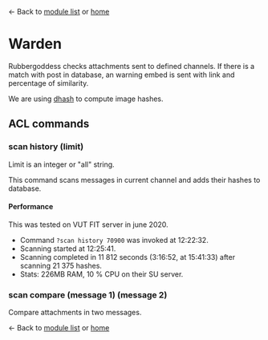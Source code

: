 ← Back to [module list](index.md) or [home](../index.md)

# Warden

Rubbergoddess checks attachments sent to defined channels. If there is a match with post in database, an warning embed is sent with link and percentage of similarity.

We are using [dhash](https://pypi.org/project/dhash/) to compute image hashes.

## ACL commands

### scan history (limit)

Limit is an integer or "all" string.

This command scans messages in current channel and adds their hashes to database.

#### Performance

This was tested on VUT FIT server in june 2020.

- Command `?scan history 70900` was invoked at 12:22:32.
- Scanning started at 12:25:41.
- Scanning completed in 11 812 seconds (3:16:52, at 15:41:33) after scanning 21 375 hashes.
- Stats: 226MB RAM, 10 % CPU on their SU server.

### scan compare (message 1) (message 2)

Compare attachments in two messages.

← Back to [module list](index.md) or [home](../index.md)
